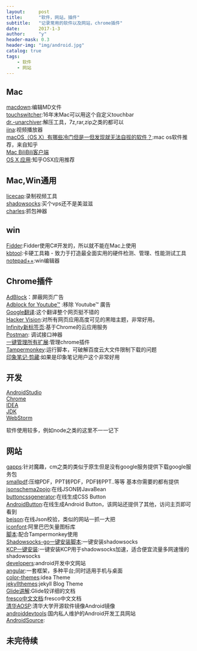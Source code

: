 ```yaml
---
layout:     post
title:      "软件，网站，插件"
subtitle:   "记录常用的软件以及网站，chrome插件"
date:       2017-1-3
author:     "y"
header-mask: 0.3
header-img: "img/android.jpg"
catalog: true
tags:
    - 软件
    - 网站
---
```


## Mac

[macdown](http://macdown.uranusjr.com/):编辑MD文件<br>
[touchswitcher](https://hazeover.com/touchswitcher.html?ref=producthunt):16年末Mac可以用这个自定义touchbar<br>
[dr.-unarchiver](https://itunes.apple.com/cn/app/dr.-unarchiver-rar-zip-archive/id1127253508?l=en&mt=12):解压工具，7z,rar,zip之类的都可以<br>
[iina](https://github.com/lhc70000/iina):视频播放器<br>
[macOS（OS X）有哪些冷门但是一但发现就无法自拔的软件？](https://www.zhihu.com/question/35050387):mac os软件推荐，来自知乎<br>
[Mac BiliBili客户端](https://github.com/typcn/bilibili-mac-client)<br>
[OS X 应用](https://www.zhihu.com/topic/19551349/hot):知乎OSX应用推荐<br>


## Mac,Win通用

[licecap](http://www.cockos.com/licecap/):录制视频工具<br>
[shadowsocks](https://github.com/shadowsocks):买个vps还不是美滋滋<br>
[charles](https://www.charlesproxy.com/):抓包神器


## win

[Fidder]():Fidder使用C#开发的，所以就不能在Mac上使用<br>
[kbtool](http://www.kbtool.cn/):卡硬工具箱 - 致力于打造最全面实用的硬件检测、管理、性能测试工具<br>
[notepad++](https://notepad-plus-plus.org/):win编辑器<br>

## Chrome插件

[AdBlock](https://chrome.google.com/webstore/detail/adblock/gighmmpiobklfepjocnamgkkbiglidom)：屏蔽网页广告<br>
[Adblock for Youtube™](https://chrome.google.com/webstore/detail/adblock-for-youtube/cmedhionkhpnakcndndgjdbohmhepckk) :移除 Youtube™ 廣告<br>
[Google翻译](https://chrome.google.com/webstore/detail/google-translate/aapbdbdomjkkjkaonfhkkikfgjllcleb):这个翻译整个网页挺不错的<br>
[Hacker Vision](https://chrome.google.com/webstore/detail/hacker-vision/fommidcneendjonelhhhkmoekeicedej):对所有网页应用高度可见的黑暗主题，非常好用。<br>
[Infinity新标签页](https://chrome.google.com/webstore/detail/infinity-new-tab/dbfmnekepjoapopniengjbcpnbljalfg):基于Chrome的云应用服务<br>
[Postman](https://chrome.google.com/webstore/detail/postman/fhbjgbiflinjbdggehcddcbncdddomop): 调试接口神器<br>
[一键管理所有扩展](https://chrome.google.com/webstore/detail/%E4%B8%80%E9%94%AE%E7%AE%A1%E7%90%86%E6%89%80%E6%9C%89%E6%89%A9%E5%B1%95/niemebbfnfbjfojajlmnbiikmcpjkkja):管理chrome插件<br>
[Tampermonkey](https://chrome.google.com/webstore/detail/tampermonkey/dhdgffkkebhmkfjojejmpbldmpobfkfo):运行脚本，可破解百度云大文件限制下载的问题<br>
[印象笔记·剪藏](https://chrome.google.com/webstore/detail/evernote-web-clipper/pioclpoplcdbaefihamjohnefbikjilc):如果是印象笔记用户这个非常好用


## 开发

[AndroidStudio](https://developer.android.com/studio/index.html?hl=zh-cn)<br>
[Chrome](https://www.google.com/chrome/browser/desktop/index.html)<br>
[IDEA](http://www.jetbrains.com/idea/)<br>
[JDK](http://www.oracle.com/technetwork/cn/java/javase/downloads/jdk8-downloads-2133151-zhs.html)<br>
[WebStorm](http://www.jetbrains.com/webstorm/)<br>

软件使用较多，例如node之类的这里不一一记下

## 网站

[gapps](http://opengapps.org/):针对魔趣，cm之类的类似于原生但是没有google服务提供下载google服务包<br>
[smallpdf](http://smallpdf.com/cn):压缩PDF，PPT转PDF，PDF转PPT..等等 基本你需要的都有提供<br>
[jsonschema2pojo](http://www.jsonschema2pojo.org/):在线JSON转JavaBean<br>
[buttoncssgenerator](http://buttoncssgenerator.com/):在线生成CSS Button<br>
[AndroidButton](angrytools.com/android/button/):在线生成Android Button，该网站还提供了其他，访问主页即可看到<br>
[bejson](http://www.bejson.com/):在线Json校验，类似的网站一抓一大把<br>
[iconfont](http://www.iconfont.cn/):阿里巴巴矢量图标库<br>
[脚本](https://greasyfork.org/zh-CN/):配合Tampermonkey使用<br>
[Shadowsocks-go一键安装脚本](https://teddysun.com/392.html):一键安装shadowsocks<br>
[KCP一键安装](https://blog.kuoruan.com/110.html):一键安装KCP用于shadowsocks加速，适合便宜流量多网速慢的shadowsocks<br>
[developers](https://developers.google.cn/):android开发中文网站<br>
[angular](https://angular.cn/):一套框架，多种平台;同时适用手机与桌面<br>
[color-themes](http://color-themes.com/?view=index&page=1&order=popular&search=&layout=Generic):idea Theme<br>
[jekyllthemes](http://jekyllthemes.org/):jekyll Blog Theme<br>
[Glide讲解](https://mrfu.me/2016/02/27/Glide_Getting_Started/):Glide较详细的文档<br>
[fresco中文文档](http://www.fresco-cn.org/about.html):fresco中文文档<br>
[清华AOSP](https://mirrors.tuna.tsinghua.edu.cn/help/AOSP/):清华大学开源软件镜像Android镜像<br>
[androiddevtools](http://www.androiddevtools.cn/):国内私人维护的Android开发工具网站<br>
[AndroidSource](https://android.googlesource.com/?format=HTML):<br>


## 未完待续